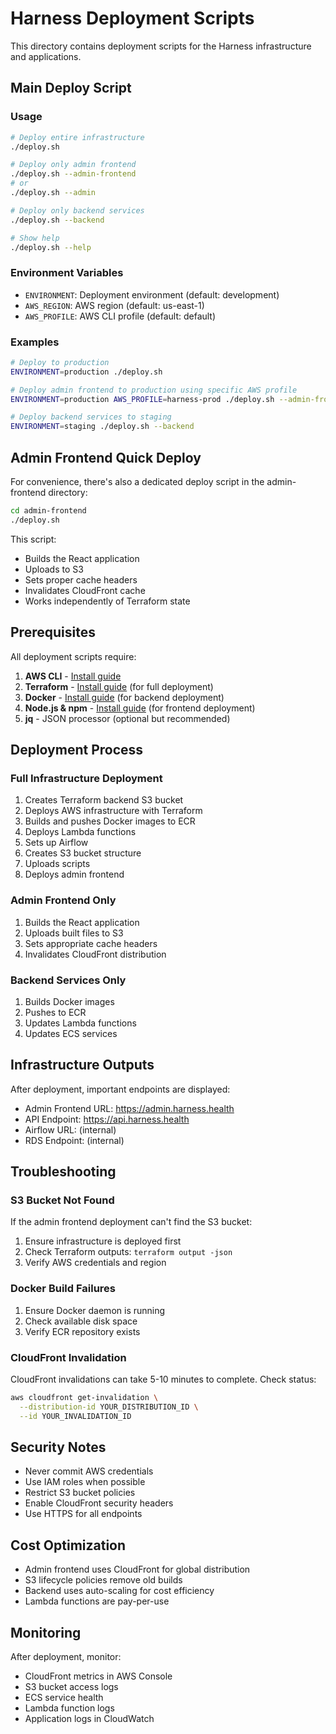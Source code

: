 # Harness Deployment Scripts

This directory contains deployment scripts for the Harness infrastructure and applications.

## Main Deploy Script

### Usage

```bash
# Deploy entire infrastructure
./deploy.sh

# Deploy only admin frontend
./deploy.sh --admin-frontend
# or
./deploy.sh --admin

# Deploy only backend services
./deploy.sh --backend

# Show help
./deploy.sh --help
```

### Environment Variables

- `ENVIRONMENT`: Deployment environment (default: development)
- `AWS_REGION`: AWS region (default: us-east-1)
- `AWS_PROFILE`: AWS CLI profile (default: default)

### Examples

```bash
# Deploy to production
ENVIRONMENT=production ./deploy.sh

# Deploy admin frontend to production using specific AWS profile
ENVIRONMENT=production AWS_PROFILE=harness-prod ./deploy.sh --admin-frontend

# Deploy backend services to staging
ENVIRONMENT=staging ./deploy.sh --backend
```

## Admin Frontend Quick Deploy

For convenience, there's also a dedicated deploy script in the admin-frontend directory:

```bash
cd admin-frontend
./deploy.sh
```

This script:
- Builds the React application
- Uploads to S3
- Sets proper cache headers
- Invalidates CloudFront cache
- Works independently of Terraform state

## Prerequisites

All deployment scripts require:

1. **AWS CLI** - [Install guide](https://docs.aws.amazon.com/cli/latest/userguide/cli-chap-install.html)
2. **Terraform** - [Install guide](https://learn.hashicorp.com/tutorials/terraform/install-cli) (for full deployment)
3. **Docker** - [Install guide](https://docs.docker.com/get-docker/) (for backend deployment)
4. **Node.js & npm** - [Install guide](https://nodejs.org/) (for frontend deployment)
5. **jq** - JSON processor (optional but recommended)

## Deployment Process

### Full Infrastructure Deployment

1. Creates Terraform backend S3 bucket
2. Deploys AWS infrastructure with Terraform
3. Builds and pushes Docker images to ECR
4. Deploys Lambda functions
5. Sets up Airflow
6. Creates S3 bucket structure
7. Uploads scripts
8. Deploys admin frontend

### Admin Frontend Only

1. Builds the React application
2. Uploads built files to S3
3. Sets appropriate cache headers
4. Invalidates CloudFront distribution

### Backend Services Only

1. Builds Docker images
2. Pushes to ECR
3. Updates Lambda functions
4. Updates ECS services

## Infrastructure Outputs

After deployment, important endpoints are displayed:

- Admin Frontend URL: https://admin.harness.health
- API Endpoint: https://api.harness.health
- Airflow URL: (internal)
- RDS Endpoint: (internal)

## Troubleshooting

### S3 Bucket Not Found

If the admin frontend deployment can't find the S3 bucket:

1. Ensure infrastructure is deployed first
2. Check Terraform outputs: `terraform output -json`
3. Verify AWS credentials and region

### Docker Build Failures

1. Ensure Docker daemon is running
2. Check available disk space
3. Verify ECR repository exists

### CloudFront Invalidation

CloudFront invalidations can take 5-10 minutes to complete. Check status:

```bash
aws cloudfront get-invalidation \
  --distribution-id YOUR_DISTRIBUTION_ID \
  --id YOUR_INVALIDATION_ID
```

## Security Notes

- Never commit AWS credentials
- Use IAM roles when possible
- Restrict S3 bucket policies
- Enable CloudFront security headers
- Use HTTPS for all endpoints

## Cost Optimization

- Admin frontend uses CloudFront for global distribution
- S3 lifecycle policies remove old builds
- Backend uses auto-scaling for cost efficiency
- Lambda functions are pay-per-use

## Monitoring

After deployment, monitor:

- CloudFront metrics in AWS Console
- S3 bucket access logs
- ECS service health
- Lambda function logs
- Application logs in CloudWatch